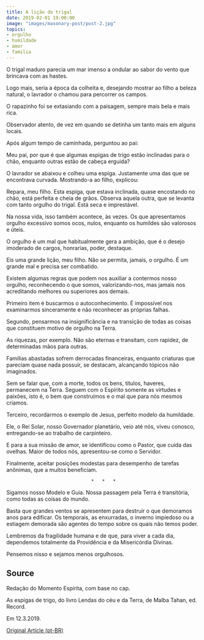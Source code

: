 ```yaml
---
title: A lição do trigal
date: 2019-02-01 19:00:00
image: "images/masonary-post/post-2.jpg"
topics: 
- orgulho
- humildade
- amor
- familia
---
```


O trigal maduro parecia um mar imenso a ondular ao sabor do vento que brincava
com as hastes.

Logo mais, seria a época da colheita e, desejando mostrar ao filho a beleza
natural, o lavrador o chamou para percorrer os campos.

O rapazinho foi se extasiando com a paisagem, sempre mais bela e mais rica.

Observador atento, de vez em quando se detinha um tanto mais em alguns locais.

Após algum tempo de caminhada, perguntou ao pai:

Meu pai, por que é que algumas espigas de trigo estão inclinadas para o chão,
enquanto outras estão de cabeça erguida?

O lavrador se abaixou e colheu uma espiga. Justamente uma das que se encontrava
curvada. Mostrando-a ao filho, explicou:

Repara, meu filho. Esta espiga, que estava inclinada, quase encostando no chão,
está perfeita e cheia de grãos. Observa aquela outra, que se levanta com tanto
orgulho do trigal. Está seca e imprestável.

Na nossa vida, isso também acontece, às vezes. Os que apresentamos orgulho
excessivo somos ocos, nulos, enquanto os humildes são valorosos e úteis.

O orgulho é um mal que habitualmente gera a ambição, que é o desejo imoderado
de cargos, honrarias, poder, destaque.

Eis uma grande lição, meu filho. Não se permita, jamais, o orgulho. É um grande
mal e precisa ser combatido.

Existem algumas regras que podem nos auxiliar a contermos nosso orgulho,
reconhecendo o que somos, valorizando-nos, mas jamais nos acreditando melhores
ou superiores aos demais.

Primeiro item é buscarmos o autoconhecimento. É impossível nos examinarmos
sinceramente e não reconhecer as próprias falhas.

Segundo, pensarmos na insignificância e na transição de todas as coisas que
constituem motivo de orgulho na Terra.

As riquezas, por exemplo. Não são eternas e transitam, com rapidez, de
determinadas mãos para outras.

Famílias abastadas sofrem derrocadas financeiras, enquanto criaturas que
pareciam quase nada possuir, se destacam, alcançando tópicos não imaginados.

Sem se falar que, com a morte, todos os bens, títulos, haveres, permanecem na
Terra. Seguem com o Espírito somente as virtudes e paixões, isto é, o bem que
construímos e o mal que para nós mesmos criamos.

Terceiro, recordarmos o exemplo de Jesus, perfeito modelo da humildade.

Ele, o Rei Solar, nosso Governador planetário, veio até nós, viveu conosco,
entregando-se ao trabalho de carpinteiro.

E para a sua missão de amor, se identificou como o Pastor, que cuida das
ovelhas. Maior de todos nós, apresentou-se como o Servidor.

Finalmente, aceitar posições modestas para desempenho de tarefas anônimas, que
a muitos beneficiam.

                                   *   *   *

Sigamos nosso Modelo e Guia. Nossa passagem pela Terra é transitória, como
todas as coisas do mundo.

Basta que grandes ventos se apresentem para destruir o que demoramos anos para
edificar. Os temporais, as enxurradas, o inverno impiedoso ou a estiagem
demorada são agentes do tempo sobre os quais não temos poder.

Lembremos da fragilidade humana e de que, para viver a cada dia, dependemos
totalmente da Providência e da Misericórdia Divinas.

Pensemos nisso e sejamos menos orgulhosos.

## Source
Redação do Momento Espírita, com base no cap.  

As espigas de trigo, do livro Lendas do céu e da Terra, de Malba Tahan, ed.
Record.  

Em 12.3.2019.

 


[Original Article (pt-BR)](http://momento.com.br/pt/ler_texto.php?id=5686)
